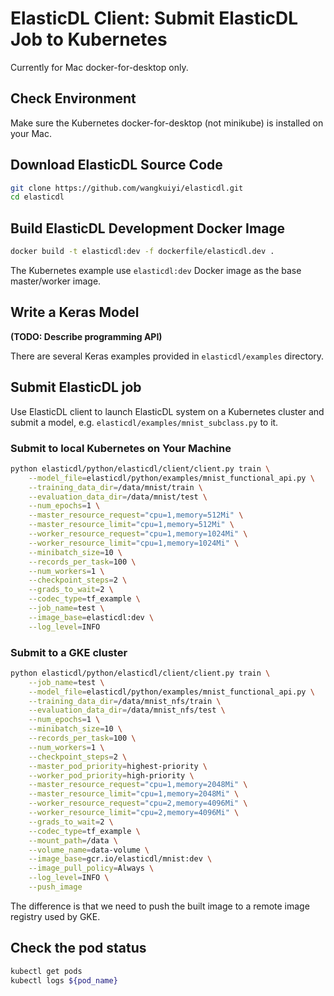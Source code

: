 # ElasticDL Client: Submit ElasticDL Job to Kubernetes 

Currently for Mac docker-for-desktop only.

## Check Environment

Make sure the Kubernetes docker-for-desktop (not minikube) is installed on your Mac.

## Download ElasticDL Source Code
```bash
git clone https://github.com/wangkuiyi/elasticdl.git
cd elasticdl
```

## Build ElasticDL Development Docker Image
```bash
docker build -t elasticdl:dev -f dockerfile/elasticdl.dev .
```
The Kubernetes example use `elasticdl:dev` Docker image as the base master/worker image.


## Write a Keras Model

**(TODO: Describe programming API)**

There are several Keras examples provided in `elasticdl/examples` directory.

## Submit ElasticDL job

Use ElasticDL client to launch ElasticDL system on a Kubernetes cluster and submit a model, e.g. `elasticdl/examples/mnist_subclass.py` to it.

### Submit to local Kubernetes on Your Machine

```bash
python elasticdl/python/elasticdl/client/client.py train \
    --model_file=elasticdl/python/examples/mnist_functional_api.py \
    --training_data_dir=/data/mnist/train \
    --evaluation_data_dir=/data/mnist/test \
    --num_epochs=1 \
    --master_resource_request="cpu=1,memory=512Mi" \
    --master_resource_limit="cpu=1,memory=512Mi" \
    --worker_resource_request="cpu=1,memory=1024Mi" \
    --worker_resource_limit="cpu=1,memory=1024Mi" \
    --minibatch_size=10 \
    --records_per_task=100 \
    --num_workers=1 \
    --checkpoint_steps=2 \
    --grads_to_wait=2 \
    --codec_type=tf_example \
    --job_name=test \
    --image_base=elasticdl:dev \
    --log_level=INFO
```

### Submit to a GKE cluster

```bash
python elasticdl/python/elasticdl/client/client.py train \
    --job_name=test \
    --model_file=elasticdl/python/examples/mnist_functional_api.py \
    --training_data_dir=/data/mnist_nfs/train \
    --evaluation_data_dir=/data/mnist_nfs/test \
    --num_epochs=1 \
    --minibatch_size=10 \
    --records_per_task=100 \
    --num_workers=1 \
    --checkpoint_steps=2 \
    --master_pod_priority=highest-priority \
    --worker_pod_priority=high-priority \
    --master_resource_request="cpu=1,memory=2048Mi" \
    --master_resource_limit="cpu=1,memory=2048Mi" \
    --worker_resource_request="cpu=2,memory=4096Mi" \
    --worker_resource_limit="cpu=2,memory=4096Mi" \
    --grads_to_wait=2 \
    --codec_type=tf_example \
    --mount_path=/data \
    --volume_name=data-volume \
    --image_base=gcr.io/elasticdl/mnist:dev \
    --image_pull_policy=Always \
    --log_level=INFO \
    --push_image
```
The difference is that we need to push the built image to a remote image registry used by GKE.

## Check the pod status

```bash
kubectl get pods
kubectl logs ${pod_name}
```

